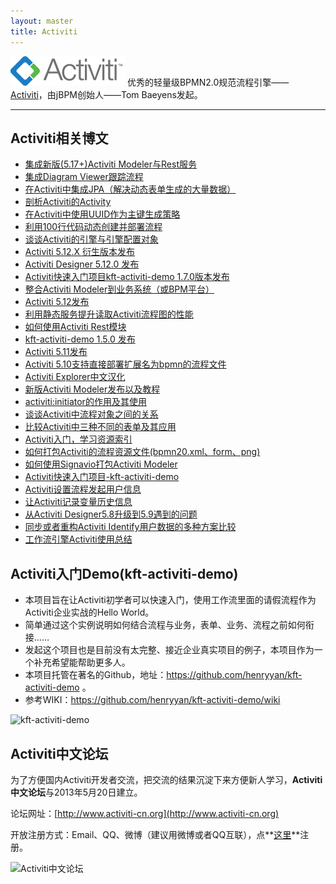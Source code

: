 ```yaml
---
layout: master
title: Activiti
---
```


<div>
	<a href="http://www.activiti.org" target="_blank"><img src="/images/activiti_logo.png" alt="Activiti" /></a>
	<span>优秀的轻量级BPMN2.0规范流程引擎——<a href="http://www.activiti.org" target="_blank">Activiti</a>，由jBPM创始人——Tom Baeyens发起。</span>
</div>
<hr />

<h2>Activiti相关博文</h2>
<ul>
    <li><a href="/activiti/2015/12/27/integrate-new-activiti-modeler-and-rest.html">集成新版(5.17+)Activiti Modeler与Rest服务</a></li>
	<li><a href="/activiti/2014/04/24/diagram-viewer.html">集成Diagram Viewer跟踪流程</a></li>
	<li><a href="/activiti/2014/04/18/activiti-with-jpa.html">在Activiti中集成JPA（解决动态表单生成的大量数据）</a></li>
	<li><a href="/activiti/2014/01/23/analyse-activity.html">剖析Activiti的Activity</a></li>
    <li><a href="/activiti/2013/08/30/using-uuid-as-primary-key-in-activiti.html">在Activiti中使用UUID作为主键生成策略</a></li>
	<li><a href="/activiti/2013/05/27/dynamic-process-creation-and-deployment-in-100-lines.html">利用100行代码动态创建并部署流程</a></li>
	<li><a href="/activiti/2013/04/19/about-process-egine-and-configuration.html">谈谈Activiti的引擎与引擎配置对象</a></li>
    <li><a href="/activiti/2013/04/05/activiti-5-12-x.html">Activiti 5.12.X 衍生版本发布</a></li>
	<li><a href="/activiti/2013/03/23/activiti-designer-5-12-release.html">Activiti Designer 5.12.0 发布</a></li>
    <li><a href="/activiti/2013/03/10/kft-activiti-demo-release-1-7.html">Activiti快速入门项目kft-activiti-demo 1.7.0版本发布</a></li>
    <li><a href="/activiti/2013/03/10/integrate-activiti-modeler.html">整合Activiti Modeler到业务系统（或BPM平台）</a></li>
    <li><a href="/activiti/2013/03/06/activiti-5-12-release.html">Activiti 5.12发布</a></li>
    <li><a href="/activiti/2013/02/14/improve-performance-for-reading-diagram.html">利用静态服务提升读取Activiti流程图的性能</a></li>
    <li><a href="/activiti/2013/01/12/kft-activiti-demo-rest.html">如何使用Activiti Rest模块</a></li>
    <li><a href="/activiti/2012/12/15/kft-activiti-1-5-release.html">kft-activiti-demo 1.5.0 发布</a></li>
    <li><a href="/activiti/2012/12/05/activiti-5-11-release.html">Activiti 5.11发布</a></li>
    <li><a href="/activiti/2012/10/22/activiti-5.10-deploy-bpmn-directly.html">Activiti 5.10支持直接部署扩展名为bpmn的流程文件</a></li>
    <li><a href="/activiti/2012/09/30/activiti-explorer-i18n-for-chinese.html">Activiti Explorer中文汉化</a></li>
    <li><a href="/activiti/2012/09/30/new-version-of-activiti-modeler.html">新版Activiti Modeler发布以及教程</a></li>
    <li><a href="/activiti/2012/09/14/activiti-initiator.html">activiti:initiator的作用及其使用</a></li>
    <li><a href="/activiti/2012/08/09/activiti-objects.html">谈谈Activiti中流程对象之间的关系</a></li>
    <li><a href="/activiti/2012/08/05/diff-activiti-workflow-forms.html">比较Activiti中三种不同的表单及其应用</a></li>
    <li><a href="/activiti/2012/08/04/resources-index-of-learn-activiti.html">Activiti入门，学习资源索引</a></li>
    <li><a href="/activiti/2012/07/18/how-to-pack-process-resources.html">如何打包Activiti的流程资源文件(bpmn20.xml、form、png)</a></li>
    <li><a href="/activiti/2012/06/07/how-to-build-and-run-activiti-modeler-use-signavio.html">如何使用Signavio打包Activiti Modeler</a></li>
    <li><a href="/activiti/2012/05/26/kft-activiti-demo.html">Activiti快速入门项目-kft-activiti-demo</a></li>
    <li><a href="/activiti/2012/05/20/set-process-start-user.html">Activiti设置流程发起用户信息</a></li>
    <li><a href="/activiti/2012/05/18/let-activiti-record-variables-to-history.html">让Activiti记录变量历史信息</a></li>
    <li><a href="/activiti/2012/05/01/activiti-designer-5.8-to-5.9.html">从Activiti Designer5.8升级到5.9遇到的问题</a></li>
    <li><a href="/activiti/2012/04/23/synchronize-or-redesign-user-and-role-for-activiti.html">同步或者重构Activiti Identify用户数据的多种方案比较</a></li>
    <li><a href="/activiti/2012/03/22/workflow-activiti-action.html">工作流引擎Activiti使用总结</a></li>
</ul>

<h2>Activiti入门Demo(kft-activiti-demo)</h2>
<ul>
	<li>本项目旨在让Activiti初学者可以快速入门，使用工作流里面的请假流程作为Activiti企业实战的Hello World。</li>
	<li>简单通过这个实例说明如何结合流程与业务，表单、业务、流程之前如何衔接……</li>
	<li>发起这个项目也是目前没有太完整、接近企业真实项目的例子，本项目作为一个补充希望能帮助更多人。</li>
	<li>本项目托管在著名的Github，地址：<a href="https://github.com/henryyan/kft-activiti-demo">https://github.com/henryyan/kft-activiti-demo</a> 。</li>
	<li>参考WIKI：<a href="https://github.com/henryyan/kft-activiti-demo/wiki">https://github.com/henryyan/kft-activiti-demo/wiki</a> </li>
</ul>
<div>
	<img src="/files/2012/05/kft-activiti-demo.png" alt="kft-activiti-demo" />
</div>

## Activiti中文论坛
为了方便国内Activiti开发者交流，把交流的结果沉淀下来方便新人学习，**Activiti中文论坛**与2013年5月20日建立。

论坛网址：[http://www.activiti-cn.org](http://www.activiti-cn.org)

开放注册方式：Email、QQ、微博（建议用微博或者QQ互联），点**[这里](http://www.activiti-cn.org/member.php?mod=register)**注册。

![Activiti中文论坛](/files/2013/05/forums-large.png)
